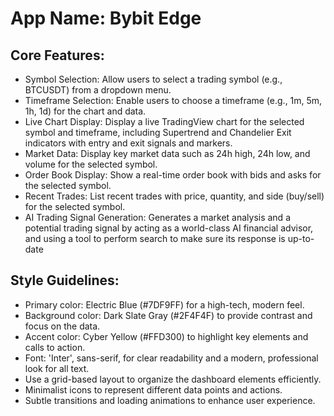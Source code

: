 # **App Name**: Bybit Edge

## Core Features:

- Symbol Selection: Allow users to select a trading symbol (e.g., BTCUSDT) from a dropdown menu.
- Timeframe Selection: Enable users to choose a timeframe (e.g., 1m, 5m, 1h, 1d) for the chart and data.
- Live Chart Display: Display a live TradingView chart for the selected symbol and timeframe, including Supertrend and Chandelier Exit indicators with entry and exit signals and markers.
- Market Data: Display key market data such as 24h high, 24h low, and volume for the selected symbol.
- Order Book Display: Show a real-time order book with bids and asks for the selected symbol.
- Recent Trades: List recent trades with price, quantity, and side (buy/sell) for the selected symbol.
- AI Trading Signal Generation: Generates a market analysis and a potential trading signal by acting as a world-class AI financial advisor, and using a tool to perform search to make sure its response is up-to-date

## Style Guidelines:

- Primary color: Electric Blue (#7DF9FF) for a high-tech, modern feel.
- Background color: Dark Slate Gray (#2F4F4F) to provide contrast and focus on the data.
- Accent color: Cyber Yellow (#FFD300) to highlight key elements and calls to action.
- Font: 'Inter', sans-serif, for clear readability and a modern, professional look for all text.
- Use a grid-based layout to organize the dashboard elements efficiently.
- Minimalist icons to represent different data points and actions.
- Subtle transitions and loading animations to enhance user experience.
